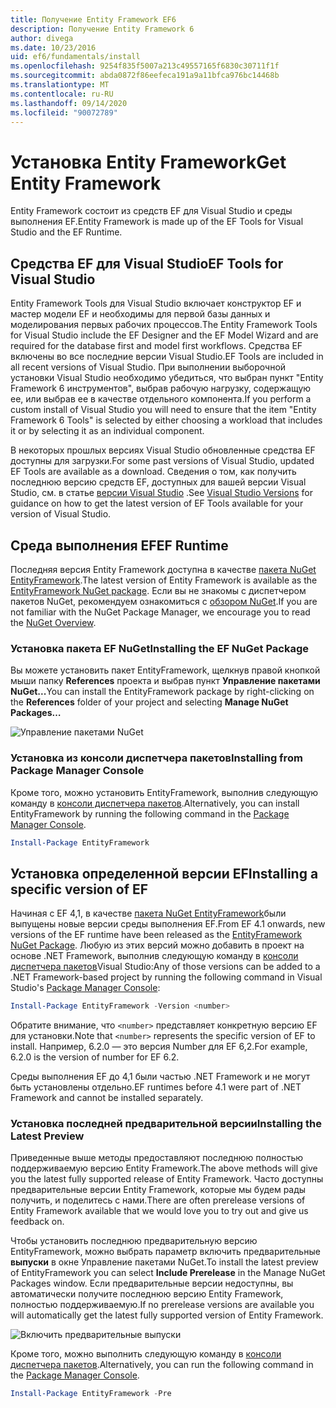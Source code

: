 ```yaml
---
title: Получение Entity Framework EF6
description: Получение Entity Framework 6
author: divega
ms.date: 10/23/2016
uid: ef6/fundamentals/install
ms.openlocfilehash: 9254f835f5007a213c49557165f6830c30711f1f
ms.sourcegitcommit: abda0872f86eefeca191a9a11bfca976bc14468b
ms.translationtype: MT
ms.contentlocale: ru-RU
ms.lasthandoff: 09/14/2020
ms.locfileid: "90072789"
---
```

# <a name="get-entity-framework"></a><span data-ttu-id="be94a-103">Установка Entity Framework</span><span class="sxs-lookup"><span data-stu-id="be94a-103">Get Entity Framework</span></span>
<span data-ttu-id="be94a-104">Entity Framework состоит из средств EF для Visual Studio и среды выполнения EF.</span><span class="sxs-lookup"><span data-stu-id="be94a-104">Entity Framework is made up of the EF Tools for Visual Studio and the EF Runtime.</span></span>

## <a name="ef-tools-for-visual-studio"></a><span data-ttu-id="be94a-105">Средства EF для Visual Studio</span><span class="sxs-lookup"><span data-stu-id="be94a-105">EF Tools for Visual Studio</span></span>

<span data-ttu-id="be94a-106">Entity Framework Tools для Visual Studio включает конструктор EF и мастер модели EF и необходимы для первой базы данных и моделирования первых рабочих процессов.</span><span class="sxs-lookup"><span data-stu-id="be94a-106">The Entity Framework Tools for Visual Studio include the EF Designer and the EF Model Wizard and are required for the database first and model first workflows.</span></span> <span data-ttu-id="be94a-107">Средства EF включены во все последние версии Visual Studio.</span><span class="sxs-lookup"><span data-stu-id="be94a-107">EF Tools are included in all recent versions of Visual Studio.</span></span> <span data-ttu-id="be94a-108">При выполнении выборочной установки Visual Studio необходимо убедиться, что выбран пункт "Entity Framework 6 инструментов", выбрав рабочую нагрузку, содержащую ее, или выбрав ее в качестве отдельного компонента.</span><span class="sxs-lookup"><span data-stu-id="be94a-108">If you perform a custom install of Visual Studio you will need to ensure that the item "Entity Framework 6 Tools" is selected by either choosing a workload that includes it or by selecting it as an individual component.</span></span>

<span data-ttu-id="be94a-109">В некоторых прошлых версиях Visual Studio обновленные средства EF доступны для загрузки.</span><span class="sxs-lookup"><span data-stu-id="be94a-109">For some past versions of Visual Studio, updated EF Tools are available as a download.</span></span> <span data-ttu-id="be94a-110">Сведения о том, как получить последнюю версию средств EF, доступных для вашей версии Visual Studio, см. в статье [версии Visual Studio](xref:ef6/what-is-new/visual-studio) .</span><span class="sxs-lookup"><span data-stu-id="be94a-110">See [Visual Studio Versions](xref:ef6/what-is-new/visual-studio) for guidance on how to get the latest version of EF Tools available for your version of Visual Studio.</span></span>

## <a name="ef-runtime"></a><span data-ttu-id="be94a-111">Среда выполнения EF</span><span class="sxs-lookup"><span data-stu-id="be94a-111">EF Runtime</span></span>

<span data-ttu-id="be94a-112">Последняя версия Entity Framework доступна в качестве [пакета NuGet EntityFramework](https://nuget.org/packages/EntityFramework/).</span><span class="sxs-lookup"><span data-stu-id="be94a-112">The latest version of Entity Framework is available as the [EntityFramework NuGet package](https://nuget.org/packages/EntityFramework/).</span></span> <span data-ttu-id="be94a-113">Если вы не знакомы с диспетчером пакетов NuGet, рекомендуем ознакомиться с [обзором NuGet](/nuget/consume-packages/overview-and-workflow).</span><span class="sxs-lookup"><span data-stu-id="be94a-113">If you are not familiar with the NuGet Package Manager, we encourage you to read the [NuGet Overview](/nuget/consume-packages/overview-and-workflow).</span></span>

### <a name="installing-the-ef-nuget-package"></a><span data-ttu-id="be94a-114">Установка пакета EF NuGet</span><span class="sxs-lookup"><span data-stu-id="be94a-114">Installing the EF NuGet Package</span></span>

<span data-ttu-id="be94a-115">Вы можете установить пакет EntityFramework, щелкнув правой кнопкой мыши папку **References** проекта и выбрав пункт **Управление пакетами NuGet...**</span><span class="sxs-lookup"><span data-stu-id="be94a-115">You can install the EntityFramework package by right-clicking on the **References** folder of your project and selecting **Manage NuGet Packages…**</span></span>

![Управление пакетами NuGet](~/ef6/media/managenugetpackages.png)

### <a name="installing-from-package-manager-console"></a><span data-ttu-id="be94a-117">Установка из консоли диспетчера пакетов</span><span class="sxs-lookup"><span data-stu-id="be94a-117">Installing from Package Manager Console</span></span>

<span data-ttu-id="be94a-118">Кроме того, можно установить EntityFramework, выполнив следующую команду в [консоли диспетчера пакетов](https://docs.nuget.org/docs/start-here/using-the-package-manager-console).</span><span class="sxs-lookup"><span data-stu-id="be94a-118">Alternatively, you can install EntityFramework by running the following command in the [Package Manager Console](https://docs.nuget.org/docs/start-here/using-the-package-manager-console).</span></span>

``` powershell
Install-Package EntityFramework
```

## <a name="installing-a-specific-version-of-ef"></a><span data-ttu-id="be94a-119">Установка определенной версии EF</span><span class="sxs-lookup"><span data-stu-id="be94a-119">Installing a specific version of EF</span></span>

<span data-ttu-id="be94a-120">Начиная с EF 4,1, в качестве [пакета NuGet EntityFramework](https://www.nuget.org/packages/EntityFramework/)были выпущены новые версии среды выполнения EF.</span><span class="sxs-lookup"><span data-stu-id="be94a-120">From EF 4.1 onwards, new versions of the EF runtime have been released as the [EntityFramework NuGet Package](https://www.nuget.org/packages/EntityFramework/).</span></span> <span data-ttu-id="be94a-121">Любую из этих версий можно добавить в проект на основе .NET Framework, выполнив следующую команду в [консоли диспетчера пакетов](https://docs.nuget.org/docs/start-here/using-the-package-manager-console)Visual Studio:</span><span class="sxs-lookup"><span data-stu-id="be94a-121">Any of those versions can be added to a .NET Framework-based project by running the following command in Visual Studio's [Package Manager Console](https://docs.nuget.org/docs/start-here/using-the-package-manager-console):</span></span>

``` powershell
Install-Package EntityFramework -Version <number>
```

<span data-ttu-id="be94a-122">Обратите внимание, что `<number>` представляет конкретную версию EF для установки.</span><span class="sxs-lookup"><span data-stu-id="be94a-122">Note that `<number>` represents the specific version of EF to install.</span></span> <span data-ttu-id="be94a-123">Например, 6.2.0 — это версия Number для EF 6,2.</span><span class="sxs-lookup"><span data-stu-id="be94a-123">For example, 6.2.0 is the version of number for EF 6.2.</span></span>   

<span data-ttu-id="be94a-124">Среды выполнения EF до 4,1 были частью .NET Framework и не могут быть установлены отдельно.</span><span class="sxs-lookup"><span data-stu-id="be94a-124">EF runtimes before 4.1 were part of .NET Framework and cannot be installed separately.</span></span>

### <a name="installing-the-latest-preview"></a><span data-ttu-id="be94a-125">Установка последней предварительной версии</span><span class="sxs-lookup"><span data-stu-id="be94a-125">Installing the Latest Preview</span></span>

<span data-ttu-id="be94a-126">Приведенные выше методы предоставляют последнюю полностью поддерживаемую версию Entity Framework.</span><span class="sxs-lookup"><span data-stu-id="be94a-126">The above methods will give you the latest fully supported release of Entity Framework.</span></span> <span data-ttu-id="be94a-127">Часто доступны предварительные версии Entity Framework, которые мы будем рады получить, и поделитесь с нами.</span><span class="sxs-lookup"><span data-stu-id="be94a-127">There are often prerelease versions of Entity Framework available that we would love you to try out and give us feedback on.</span></span>

<span data-ttu-id="be94a-128">Чтобы установить последнюю предварительную версию EntityFramework, можно выбрать параметр включить предварительные **выпуски** в окне Управление пакетами NuGet.</span><span class="sxs-lookup"><span data-stu-id="be94a-128">To install the latest preview of EntityFramework you can select **Include Prerelease** in the Manage NuGet Packages window.</span></span> <span data-ttu-id="be94a-129">Если предварительные версии недоступны, вы автоматически получите последнюю версию Entity Framework, полностью поддерживаемую.</span><span class="sxs-lookup"><span data-stu-id="be94a-129">If no prerelease versions are available you will automatically get the latest fully supported version of Entity Framework.</span></span>

![Включить предварительные выпуски](~/ef6/media/includeprerelease.png)

<span data-ttu-id="be94a-131">Кроме того, можно выполнить следующую команду в [консоли диспетчера пакетов](https://docs.nuget.org/docs/start-here/using-the-package-manager-console).</span><span class="sxs-lookup"><span data-stu-id="be94a-131">Alternatively, you can run the following command in the [Package Manager Console](https://docs.nuget.org/docs/start-here/using-the-package-manager-console).</span></span>

``` powershell
Install-Package EntityFramework -Pre
```
